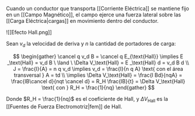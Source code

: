 Cuando un conductor que transporta [[Corriente Eléctrica]] se mantiene fijo en un [[Campo Magnético]], el campo ejerce una fuerza lateral sobre las [[Carga Eléctrica|cargas]] en movimiento dentro del conductor.

![[Efecto Hall.png]]

Sean $v_d$ la velocidad de deriva y $n$ la cantidad de portadores de carga:

$$
\begin{gather}
\cancel q v_d B = \cancel q E_{\text{Hall}} \implies E _\text{Hall} = v_d B \ \land \ \Delta V_\text{Hall} = E _\text{Hall} d = v_d B d \\
J = \frac{I}{A} = n q v_d \implies v_d = \frac{I}{n q A} \text{ con el área transversal } A = td \\
\implies \Delta V_\text{Hall} = \frac{I Bd}{nqA} = \frac{IB\cancel d}{nqt \cancel d} = R_H \frac{IB}{t} = \Delta V_\text{Hall} \text{ con } R_H = \frac{1}{nq}
\end{gather}
$$

Donde $R_H = \frac{1}{nq}$ es el coeficiente de Hall, y $\Delta V_\text{Hall}$ es la [[Fuentes de Fuerza Electromotriz|fem]] de Hall.
